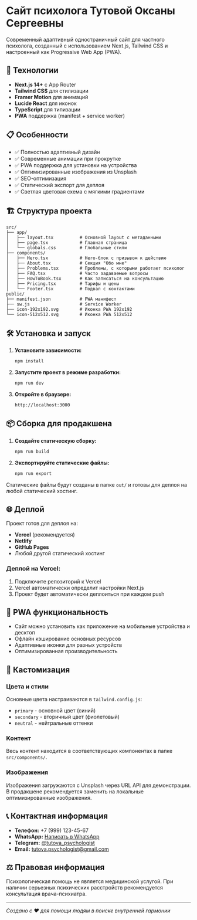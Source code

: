 # Сайт психолога Тутовой Оксаны Сергеевны

Современный адаптивный одностраничный сайт для частного психолога, созданный с использованием Next.js, Tailwind CSS и настроенный как Progressive Web App (PWA).

## 🚀 Технологии

- **Next.js 14+** с App Router
- **Tailwind CSS** для стилизации
- **Framer Motion** для анимаций
- **Lucide React** для иконок
- **TypeScript** для типизации
- **PWA** поддержка (manifest + service worker)

## 📋 Особенности

- ✅ Полностью адаптивный дизайн
- ✅ Современные анимации при прокрутке
- ✅ PWA поддержка для установки на устройства
- ✅ Оптимизированные изображения из Unsplash
- ✅ SEO-оптимизация
- ✅ Статический экспорт для деплоя
- ✅ Светлая цветовая схема с мягкими градиентами

## 🏗️ Структура проекта

```
src/
├── app/
│   ├── layout.tsx          # Основной layout с метаданными
│   ├── page.tsx            # Главная страница
│   └── globals.css         # Глобальные стили
├── components/
│   ├── Hero.tsx            # Hero-блок с призывом к действию
│   ├── About.tsx           # Секция "Обо мне"
│   ├── Problems.tsx        # Проблемы, с которыми работает психолог
│   ├── FAQ.tsx             # Часто задаваемые вопросы
│   ├── HowToBook.tsx       # Как записаться на консультацию
│   ├── Pricing.tsx         # Тарифы и цены
│   └── Footer.tsx          # Подвал с контактами
public/
├── manifest.json           # PWA манифест
├── sw.js                   # Service Worker
├── icon-192x192.svg        # Иконка PWA 192x192
└── icon-512x512.svg        # Иконка PWA 512x512
```

## 🛠️ Установка и запуск

1. **Установите зависимости:**
   ```bash
   npm install
   ```

2. **Запустите проект в режиме разработки:**
   ```bash
   npm run dev
   ```

3. **Откройте в браузере:**
   ```
   http://localhost:3000
   ```

## 📦 Сборка для продакшена

1. **Создайте статическую сборку:**
   ```bash
   npm run build
   ```

2. **Экспортируйте статические файлы:**
   ```bash
   npm run export
   ```

Статические файлы будут созданы в папке `out/` и готовы для деплоя на любой статический хостинг.

## 🌐 Деплой

Проект готов для деплоя на:
- **Vercel** (рекомендуется)
- **Netlify**
- **GitHub Pages**
- Любой другой статический хостинг

### Деплой на Vercel:
1. Подключите репозиторий к Vercel
2. Vercel автоматически определит настройки Next.js
3. Проект будет автоматически деплоиться при каждом push

## 📱 PWA функциональность

- Сайт можно установить как приложение на мобильные устройства и десктоп
- Офлайн кэширование основных ресурсов
- Адаптивные иконки для разных устройств
- Оптимизированная производительность

## 🎨 Кастомизация

### Цвета и стили
Основные цвета настраиваются в `tailwind.config.js`:
- `primary` - основной цвет (синий)
- `secondary` - вторичный цвет (фиолетовый)
- `neutral` - нейтральные оттенки

### Контент
Весь контент находится в соответствующих компонентах в папке `src/components/`.

### Изображения
Изображения загружаются с Unsplash через URL API для демонстрации. В продакшене рекомендуется заменить на локальные оптимизированные изображения.

## 📞 Контактная информация

- **Телефон:** +7 (999) 123-45-67
- **WhatsApp:** [Написать в WhatsApp](https://wa.me/79991234567)
- **Telegram:** [@tutova_psychologist](https://t.me/tutova_psychologist)
- **Email:** tutova.psychologist@gmail.com

## ⚖️ Правовая информация

Психологическая помощь не является медицинской услугой. При наличии серьезных психических расстройств рекомендуется консультация врача-психиатра.

---

*Создано с ❤️ для помощи людям в поиске внутренней гармонии*